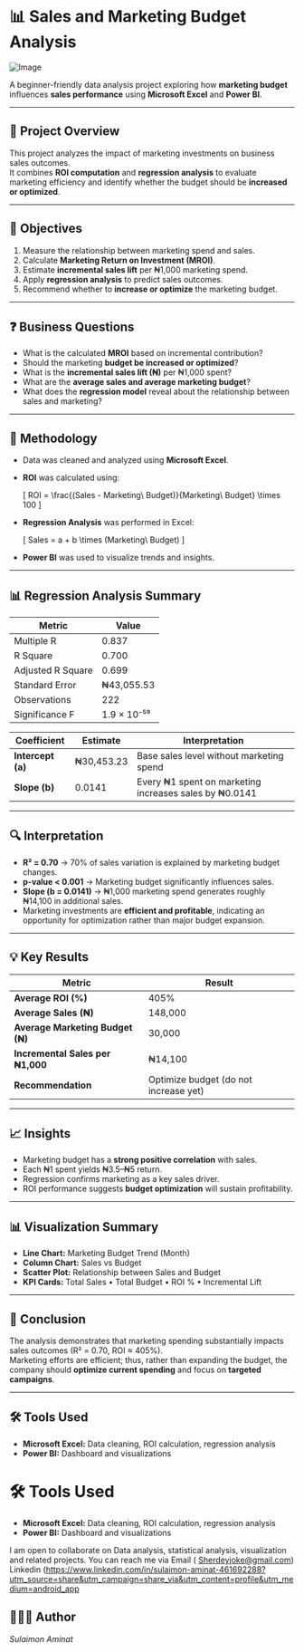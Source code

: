 
# 📊 Sales and Marketing Budget Analysis

![Image](https://github.com/user-attachments/assets/a0f086da-8b76-45b9-a868-1c3d6e5c7b56)

A beginner-friendly data analysis project exploring how **marketing budget** influences **sales performance** using **Microsoft Excel** and **Power BI**.

---

## 🏢 Project Overview
This project analyzes the impact of marketing investments on business sales outcomes.  
It combines **ROI computation** and **regression analysis** to evaluate marketing efficiency and identify whether the budget should be **increased or optimized**.

---

## 🎯 Objectives
1. Measure the relationship between marketing spend and sales.  
2. Calculate **Marketing Return on Investment (MROI)**.  
3. Estimate **incremental sales lift** per ₦1,000 marketing spend.  
4. Apply **regression analysis** to predict sales outcomes.  
5. Recommend whether to **increase or optimize** the marketing budget.

---

## ❓ Business Questions
- What is the calculated **MROI** based on incremental contribution?  
- Should the marketing **budget be increased or optimized**?  
- What is the **incremental sales lift (₦)** per ₦1,000 spent?  
- What are the **average sales and average marketing budget**?  
- What does the **regression model** reveal about the relationship between sales and marketing?

---

## 🧮 Methodology
- Data was cleaned and analyzed using **Microsoft Excel**.  
- **ROI** was calculated using:

  \[
  ROI = \frac{(Sales - Marketing\ Budget)}{Marketing\ Budget} \times 100
  \]

- **Regression Analysis** was performed in Excel:

  \[
  Sales = a + b \times (Marketing\ Budget)
  \]

- **Power BI** was used to visualize trends and insights.

---

## 📊 Regression Analysis Summary

| Metric | Value |
|--------|--------|
| Multiple R | 0.837 |
| R Square | 0.700 |
| Adjusted R Square | 0.699 |
| Standard Error | ₦43,055.53 |
| Observations | 222 |
| Significance F | 1.9 × 10⁻⁵⁹ |

| Coefficient | Estimate | Interpretation |
|--------------|-----------|----------------|
| **Intercept (a)** | ₦30,453.23 | Base sales level without marketing spend |
| **Slope (b)** | 0.0141 | Every ₦1 spent on marketing increases sales by ₦0.0141 |

---

## 🔍 Interpretation
- **R² = 0.70** → 70% of sales variation is explained by marketing budget changes.  
- **p-value < 0.001** → Marketing budget significantly influences sales.  
- **Slope (b = 0.0141)** → ₦1,000 marketing spend generates roughly ₦14,100 in additional sales.  
- Marketing investments are **efficient and profitable**, indicating an opportunity for optimization rather than major budget expansion.

---

## 💡 Key Results
| Metric | Result |
|--------|--------|
| **Average ROI (%)** | 405% |
| **Average Sales (₦)** | 148,000 |
| **Average Marketing Budget (₦)** | 30,000 |
| **Incremental Sales per ₦1,000** | ₦14,100 |
| **Recommendation** | Optimize budget (do not increase yet) |

---

## 📈 Insights
- Marketing budget has a **strong positive correlation** with sales.  
- Each ₦1 spent yields ₦3.5–₦5 return.  
- Regression confirms marketing as a key sales driver.  
- ROI performance suggests **budget optimization** will sustain profitability.

---

## 📊 Visualization Summary
- **Line Chart:** Marketing Budget Trend (Month)  
- **Column Chart:** Sales vs Budget  
- **Scatter Plot:** Relationship between Sales and Budget  
- **KPI Cards:** Total Sales • Total Budget • ROI % • Incremental Lift  

---

## 🧾 Conclusion
The analysis demonstrates that marketing spending substantially impacts sales outcomes (R² = 0.70, ROI ≈ 405%).  
Marketing efforts are efficient; thus, rather than expanding the budget, the company should **optimize current spending** and focus on **targeted campaigns**.

---

## 🛠 Tools Used
- **Microsoft Excel:** Data cleaning, ROI calculation, regression analysis  
- **Power BI:** Dashboard and visualizations  

# 🛠 Tools Used
- **Microsoft Excel:** Data cleaning, ROI calculation, regression analysis  
- **Power BI:** Dashboard and visualizations  

I am open to collaborate on Data analysis, statistical analysis, visualization and related projects. You can reach me via Email ( Sherdeyjoke@gmail.com)
Linkedin (https://www.linkedin.com/in/sulaimon-aminat-461692288?utm_source=share&utm_campaign=share_via&utm_content=profile&utm_medium=android_app


## 👩🏽‍💻 Author
*Sulaimon Aminat*  

